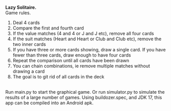 <b>Lazy Solitaire.</b><br>
Game rules.
<ol>
  <li>Deal 4 cards</li>
  <li>Compare the first and fourth card</li>
  <li>If the value matches (4 and 4 or J and J etc), remove all four cards</li>
  <li>If the suit matches (Heart and Heart or Club and Club etc), remove the two inner cards</li>
  <li>If you have three or more cards showing, draw a single card. If you have fewer than three cards, draw enough to have four cards</li>
  <li>Repeat the comparison until all cards have been drawn</li>
  <li>You can chain combinations, ie remove multiple matches without drawing a card</li>
  <li>The goal is to git rid of all cards in the deck</li>
</ol><br>
Run main.py to start the graphical game.  Or run simulator.py to simulate the results of a large number of games.  Using buildozer.spec, and JDK 17, this app can be compiled into an Android apk.

